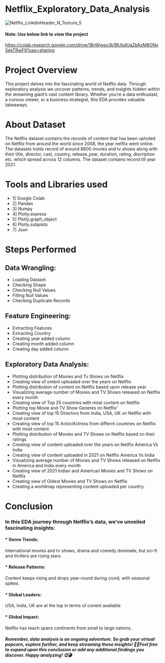# Netflix_Exploratory_Data_Analysis
![Netflix_LinkdinHeader_N_Texture_5](https://github.com/Vaibhav-Xo/Netflix_Exploratory_Data_Analysis/assets/172389348/b470e1fe-10aa-4023-a735-67a75a979eed)

#### Note: Use below link to view the project
https://colab.research.google.com/drive/1BnWweu3b1BUbdUaZbAzM8ONxSekTRwF9?usp=sharing

# Project Overview
This project delves into the fascinating world of Netflix data. Through exploratory analysis we uncover patterns, trends, and insights hidden within the streaming giant’s vast content library. Whether you’re a data enthusiast, a curious viewer, or a business strategist, this EDA provides valuable takeaways.

# About Dataset
The Netflix dataset contains the records of content that has been uploded on Netflix from around the world since 2008, the year netflix went online. The datasets holds record of around 8800 movies and tv shows along with their title, director, cast, country, release_year, duration, rating, discription etc. which spread across 12 columns. The dataset contains record till year 2021.

# Tools and Libraries used
* 1] Google Colab
* 2] Pandas
* 3] Numpy
* 4] Plotly.express
* 5] Plotly.graph_object
* 6] Plotly.subplots
* 7] Json

# Steps Performed
## Data Wrangling:
* Loading Dataset
* Checking Shape
* Checking Null Values
* Filling Null Values
* Checking Duplicate Records 

## Feature Engineering:
* Extracting Features
* Extracting Country
* Creating year added column
* Creating month added column
* Creating day added column
  
## Exploratory Data Analysis:
* Plotting distribution of Movies and Tv Shows on Netflix
* Creating view of ontent uploaded over the years on Netflix
* Plotting distribution of content on Netflix based upon release year
* Visualizing average number of Movies and TV Shows released on Netflix every month
* Creating view of Top 25 countries with most content on Netflix
* Plotting top Movie and TV Show Generes on Netflix'
* Creating view of top 15 Directors from India, USA, UK on Netflix with most content 
* Creating view of top 15 Actor/Actress from differnt countries on Netflix with most content
* Plotting distribution of Movies and TV Shows on Netflix based on their ratings
* Creating view of content uploaded over the years on Netflix America Vs India
* Creating view of content uploaded in 2021 on Netflix America Vs India
* Visualizing average number of Movies and TV Shows released on Netflix in America and India every month
* Creating view of 2021 Indian and American Movies and TV Shows on Netflix
* Creating view of Oldest Movies and TV Shows on Netflix
* Creating a worldmap representing content uploaded per country.

# Conclusion
### In this EDA journey through Netflix’s data, we’ve unveiled fascinating insights:
#### * Genre Trends: 
International movies and tv shows, drama and comedy dominate, but sci-fi and thrillers are rising stars.
#### * Release Patterns:
Content keeps rising and drops year-round during covid, with seasonal spikes.
#### * Global Leaders:
USA, India, UK are at the top in terms of conent available
#### * Global Impact:
Netflix has reach spans continents from small to large nations.

##### <p>Remember, data analysis is an ongoing adventure. So grab your virtual popcorn, explore further, and keep streaming those insights! 🚀🍿Feel free to expand upon this conclusion or add any additional findings you discover. Happy analyzing! 😊🎬</p>
